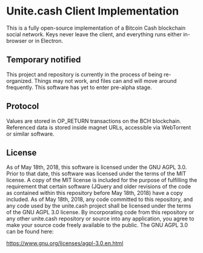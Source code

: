 # Unite.cash Client Implementation

This is a fully open-source implementation of a Bitcoin Cash blockchain
social network. Keys never leave the client, and everything runs either
in-browser or in Electron.

## Temporary notified

This project and repository is currently in the process of being
re-organized. Things may not work, and files can and will move around
frequently. This software has yet to enter pre-alpha stage.

## Protocol

Values are stored in OP_RETURN transactions on the BCH blockchain. Referenced
data is stored inside magnet URLs, accessible via WebTorrent or similar
software.

## License

As of May 18th, 2018, this software is licensed under the GNU AGPL 3.0. Prior
to that date, this software was licensed under the terms of the MIT license.
A copy of the MIT license is included for the purpose of fulfilling the
requirement that certain software (JQuery and older revisions of the code
as contained within this repository before May 18th, 2018) have a copy included.
As of May 18th, 2018, any code committed to this repository, and any code used
by the unite.cash project shall be licensed under the terms of the GNU AGPL 3.0
license. By incorporating code from this repository or any other unite.cash
repository or source into any application, you agree to make your source code
freely available to the public. The GNU AGPL 3.0 can be found here:

https://www.gnu.org/licenses/agpl-3.0.en.html
